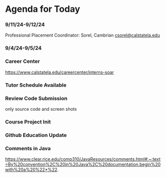 # Agenda for Today

### 9/11/24-9/12/24
Professional Placement Coordinator: Sorel, Cambrian csorel@calstatela.edu


### 9/4/24-9/5/24
### Career Center
https://www.calstatela.edu/careercenter/interns-soar


### Tutor Schedule Available


### Review Code Submission 

only source code and screen shots

### Course Project Init

### Github Education Update

### Comments in Java
https://www.clear.rice.edu/comp310/JavaResources/comments.html#:~:text=By%20convention%2C%20in%20Java%2C%20documentation,begin%20with%20a%20%22*%22.



